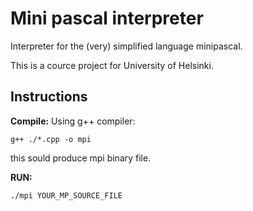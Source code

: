 # Mini pascal interpreter

Interpreter for the (very) simplified language minipascal. 

This is a cource project for University of Helsinki.

## Instructions

**Compile:** Using g++ compiler:

``` g++ ./*.cpp -o mpi ```

this sould produce mpi binary file.

**RUN:** 

``` ./mpi YOUR_MP_SOURCE_FILE ```